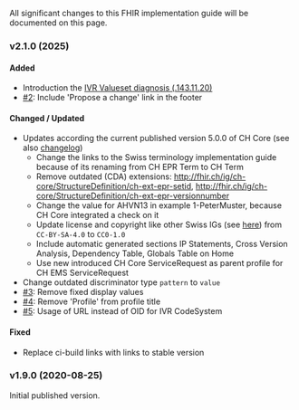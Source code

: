 All significant changes to this FHIR implementation guide will be documented on this page.  

### v2.1.0 (2025)

#### Added
* Introduction the [IVR Valueset diagnosis (.143.11.20)](ValueSet-IVR-VS-diagnosis.html)
* [#2](https://github.com/hl7ch/ch-ems/issues/2): Include 'Propose a change' link in the footer

#### Changed / Updated
* Updates according the current published version 5.0.0 of CH Core (see also [changelog](https://fhir.ch/ig/ch-core/changelog.html))
   * Change the links to the Swiss terminology implementation guide because of its renaming from CH EPR Term to CH Term
   * Remove outdated (CDA) extensions: http://fhir.ch/ig/ch-core/StructureDefinition/ch-ext-epr-setid, http://fhir.ch/ig/ch-core/StructureDefinition/ch-ext-epr-versionnumber
   * Change the value for AHVN13 in example 1-PeterMuster, because CH Core integrated a check on it
   * Update license and copyright like other Swiss IGs (see [here](https://github.com/hl7ch/ch-core/issues/226)) from `CC-BY-SA-4.0` to `CC0-1.0`
   * Include automatic generated sections IP Statements, Cross Version Analysis, Dependency Table, Globals Table on Home
   * Use new introduced CH Core ServiceRequest as parent profile for CH EMS ServiceRequest
* Change outdated discriminator type `pattern` to `value`
* [#3](https://github.com/hl7ch/ch-ems/issues/3): Remove fixed display values
* [#4](https://github.com/hl7ch/ch-ems/issues/4): Remove 'Profile' from profile title
* [#5](https://github.com/hl7ch/ch-ems/issues/5): Usage of URL instead of OID for IVR CodeSystem

#### Fixed
* Replace ci-build links with links to stable version

### v1.9.0 (2020-08-25)
Initial published version.
